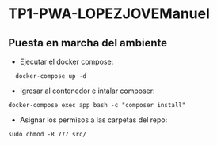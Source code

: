 # TP1-PWA-LOPEZJOVEManuel

## Puesta en marcha del ambiente
  
  - Ejecutar el docker compose:
```
  docker-compose up -d
```

  - Igresar al contenedor e intalar composer:

  ```
  docker-compose exec app bash -c "composer install" 
  ```

  - Asignar los permisos a las carpetas del repo:
  ```
  sudo chmod -R 777 src/
  ```
